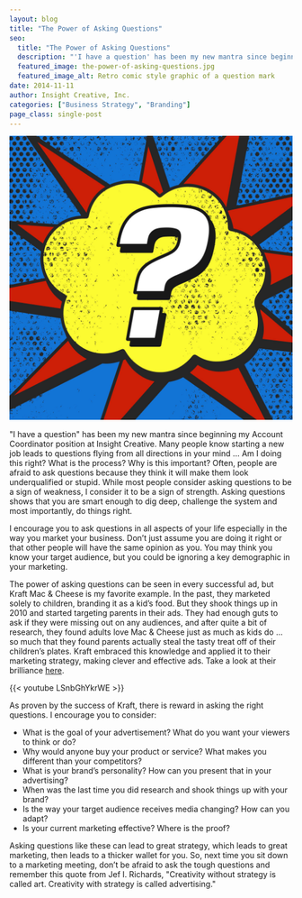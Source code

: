 ```yaml
---
layout: blog
title: "The Power of Asking Questions"
seo:
  title: "The Power of Asking Questions"
  description: "'I have a question' has been my new mantra since beginning my Account Coordinator position at Insight Creative."
  featured_image: the-power-of-asking-questions.jpg
  featured_image_alt: Retro comic style graphic of a question mark
date: 2014-11-11
author: Insight Creative, Inc.
categories: ["Business Strategy", "Branding"]
page_class: single-post
---
```


![Retro comic style graphic of a question mark](the-power-of-asking-questions.jpg)

"I have a question" has been my new mantra since beginning my Account Coordinator position at Insight Creative. Many people know starting a new job leads to questions flying from all directions in your mind ... Am I doing this right? What is the process? Why is this important? Often, people are afraid to ask questions because they think it will make them look underqualified or stupid. While most people consider asking questions to be a sign of weakness, I consider it to be a sign of strength. Asking questions shows that you are smart enough to dig deep, challenge the system and most importantly, do things right.

I encourage you to ask questions in all aspects of your life especially in the way you market your business. Don’t just assume you are doing it right or that other people will have the same opinion as you. You may think you know your target audience, but you could be ignoring a key demographic in your marketing.

The power of asking questions can be seen in every successful ad, but Kraft Mac & Cheese is my favorite example. In the past, they marketed solely to children, branding it as a kid’s food. But they shook things up in 2010 and started targeting parents in their ads. They had enough guts to ask if they were missing out on any audiences, and after quite a bit of research, they found adults love Mac & Cheese just as much as kids do … so much that they found parents actually steal the tasty treat off of their children’s plates. Kraft embraced this knowledge and applied it to their marketing strategy, making clever and effective ads. Take a look at their brilliance <a href="http://www.adweek.com/news/advertising-branding/spot-thick-thieves-140542" target="_blank" rel="noopener noreferrer">here</a>.

{{< youtube LSnbGhYkrWE >}}

As proven by the success of Kraft, there is reward in asking the right questions. I encourage you to consider:

- What is the goal of your advertisement? What do you want your viewers to think or do?
- Why would anyone buy your product or service? What makes you different than your competitors?
- What is your brand’s personality? How can you present that in your advertising?
- When was the last time you did research and shook things up with your brand?
- Is the way your target audience receives media changing? How can you adapt?
- Is your current marketing effective? Where is the proof?

Asking questions like these can lead to great strategy, which leads to great marketing, then leads to a thicker wallet for you. So, next time you sit down to a marketing meeting, don’t be afraid to ask the tough questions and remember this quote from Jef I. Richards, "Creativity without strategy is called art. Creativity with strategy is called advertising."
